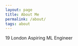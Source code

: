 ```yaml
---
layout: page
title: About Me
permalink: /about/
tags: about
---
```

19 
London 
Aspiring ML Engineer
